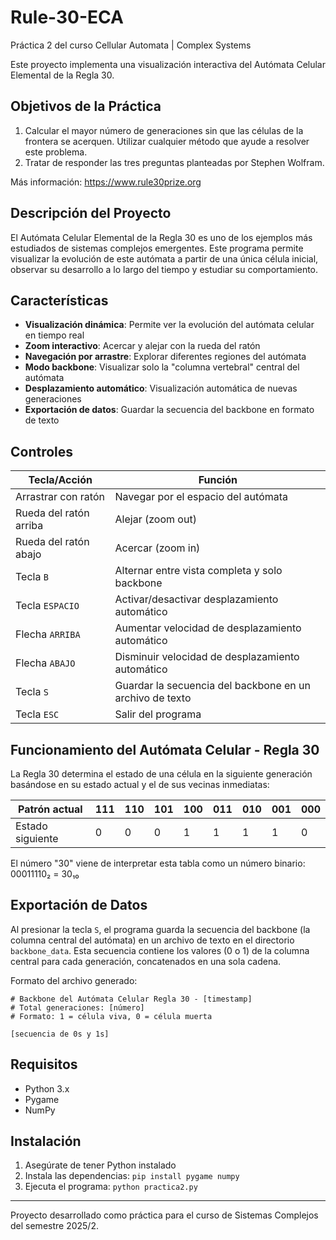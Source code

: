 # Rule-30-ECA
Práctica 2 del curso Cellular Automata | Complex Systems

Este proyecto implementa una visualización interactiva del Autómata Celular Elemental de la Regla 30.

## Objetivos de la Práctica
1. Calcular el mayor número de generaciones sin que las células de la frontera se acerquen. Utilizar cualquier método que ayude a resolver este problema.
2. Tratar de responder las tres preguntas planteadas por Stephen Wolfram.

Más información: https://www.rule30prize.org

## Descripción del Proyecto

El Autómata Celular Elemental de la Regla 30 es uno de los ejemplos más estudiados de sistemas complejos emergentes. Este programa permite visualizar la evolución de este autómata a partir de una única célula inicial, observar su desarrollo a lo largo del tiempo y estudiar su comportamiento.

## Características

- **Visualización dinámica**: Permite ver la evolución del autómata celular en tiempo real
- **Zoom interactivo**: Acercar y alejar con la rueda del ratón
- **Navegación por arrastre**: Explorar diferentes regiones del autómata
- **Modo backbone**: Visualizar solo la "columna vertebral" central del autómata
- **Desplazamiento automático**: Visualización automática de nuevas generaciones
- **Exportación de datos**: Guardar la secuencia del backbone en formato de texto

## Controles

| Tecla/Acción | Función |
|--------------|---------|
| Arrastrar con ratón | Navegar por el espacio del autómata |
| Rueda del ratón arriba | Alejar (zoom out) |
| Rueda del ratón abajo | Acercar (zoom in) |
| Tecla `B` | Alternar entre vista completa y solo backbone |
| Tecla `ESPACIO` | Activar/desactivar desplazamiento automático |
| Flecha `ARRIBA` | Aumentar velocidad de desplazamiento automático |
| Flecha `ABAJO` | Disminuir velocidad de desplazamiento automático |
| Tecla `S` | Guardar la secuencia del backbone en un archivo de texto |
| Tecla `ESC` | Salir del programa |

## Funcionamiento del Autómata Celular - Regla 30

La Regla 30 determina el estado de una célula en la siguiente generación basándose en su estado actual y el de sus vecinas inmediatas:

| Patrón actual | 111 | 110 | 101 | 100 | 011 | 010 | 001 | 000 |
|--------------|-----|-----|-----|-----|-----|-----|-----|-----|
| Estado siguiente | 0 | 0 | 0 | 1 | 1 | 1 | 1 | 0 |

El número "30" viene de interpretar esta tabla como un número binario: 00011110₂ = 30₁₀

## Exportación de Datos

Al presionar la tecla `S`, el programa guarda la secuencia del backbone (la columna central del autómata) en un archivo de texto en el directorio `backbone_data`. Esta secuencia contiene los valores (0 o 1) de la columna central para cada generación, concatenados en una sola cadena.

Formato del archivo generado:
```
# Backbone del Autómata Celular Regla 30 - [timestamp]
# Total generaciones: [número]
# Formato: 1 = célula viva, 0 = célula muerta

[secuencia de 0s y 1s]
```

## Requisitos

- Python 3.x
- Pygame
- NumPy

## Instalación

1. Asegúrate de tener Python instalado
2. Instala las dependencias: `pip install pygame numpy`
3. Ejecuta el programa: `python practica2.py`

---

Proyecto desarrollado como práctica para el curso de Sistemas Complejos del semestre 2025/2.
